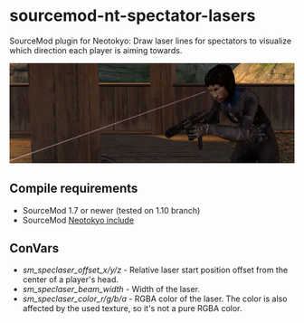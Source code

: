 # sourcemod-nt-spectator-lasers
SourceMod plugin for Neotokyo: Draw laser lines for spectators to visualize which direction each player is aiming towards.

![Image of the plugin's visual effect](https://github.com/Rainyan/sourcemod-nt-spectator-lasers/raw/main/promo/example.png)

## Compile requirements
- SourceMod 1.7 or newer (tested on 1.10 branch)
- SourceMod [Neotokyo include](https://github.com/softashell/sourcemod-nt-include)

## ConVars
- *sm_speclaser_offset_x/y/z* - Relative laser start position offset from the center of a player's head.
- *sm_speclaser_beam_width* - Width of the laser.
- *sm_speclaser_color_r/g/b/a* - RGBA color of the laser. The color is also affected by the used texture, so it's not a pure RGBA color.
